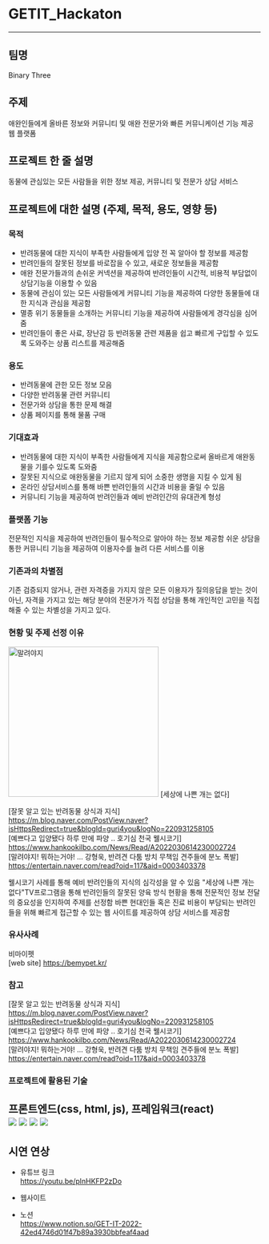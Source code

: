 # GETIT_Hackaton
--------------------------------------------------------
## 팀명
Binary Three

## 주제
애완인들에게 올바른 정보와 커뮤니티 및 애완 전문가와 빠른 커뮤니케이션 기능 제공 웹 플랫폼

## 프로젝트 한 줄 설명
동물에 관심있는 모든 사람들을 위한 정보 제공, 커뮤니티 및 전문가 상담 서비스  

## 프로젝트에 대한 설명 (주제, 목적, 용도, 영향 등)
### 목적
- 반려동물에 대한 지식이 부족한 사람들에게 입양 전 꼭 알아야 할 정보를 제공함
- 반려인들의 잘못된 정보를 바로잡을 수 있고, 새로운 정보들을 제공함
- 애완 전문가들과의 손쉬운 커넥션을 제공하여 반려인들이 시간적, 비용적 부담없이 상담기능을 이용할 수 있음
- 동물에 관심이 있는 모든 사람들에게 커뮤니티 기능을 제공하여 다양한 동물들에 대한 지식과 관심을 제공함
- 멸종 위기 동물들을 소개하는 커뮤니티 기능을 제공하여 사람들에게 경각심을 심어줌
- 반려인들이 좋은 사료, 장난감 등 반려동물 관련 제품을 쉽고 빠르게 구입할 수 있도록 도와주는 상품 리스트를 제공해줌

### 용도
- 반려동물에 관한 모든 정보 모음
- 다양한 반려동물 관련 커뮤니티
- 전문가와 상담을 통한 문제 해결
- 상품 페이지를 통해 물품 구매

### 기대효과
- 반려동물에 대한 지식이 부족한 사람들에게 지식을 제공함으로써 올바르게 애완동물을 기를수 있도록 도와줌
- 잘못된 지식으로 애완동물을 기르지 않게 되어 소중한 생명을 지킬 수 있게 됨
- 온라인 상담서비스를 통해 바쁜 반려인들의 시간과 비용을 줄일 수 있음
- 커뮤니티 기능을 제공하여 반려인들과 예비 반려인간의 유대관계 형성

### 플랫폼 기능
전문적인 지식을 제공하여 반려인들이 필수적으로 알아야 하는 정보 제공함
쉬운 상담을 통한 
커뮤니티 기능을 제공하여 이용자수를 늘려 다른 서비스를 이용


### 기존과의 차별점
기존 검증되지 않거나, 관련 자격증을 가지지 않은 모든 이용자가 질의응답을 받는 것이 아닌, 자격을 가지고 있는 해당 분야의 전문가가 직접 상담을 통해 개인적인 고민을
직접 해줄 수 있는 차별성을 가지고 있다.  



### 현황 및 주제 선정 이유
<img width="300" alt="말려야지" src="https://user-images.githubusercontent.com/97583162/203814913-a12da398-f514-4404-bfdd-224e1733c54b.png">  
[세상에 나쁜 개는 없다]  


[잘못 알고 있는 반려동물 상식과 지식] https://m.blog.naver.com/PostView.naver?isHttpsRedirect=true&blogId=guri4you&logNo=220931258105  
[예쁘다고 입양됐다 하루 만에 파양 .. 호기심 천국 웰시코기] https://www.hankookilbo.com/News/Read/A2022030614230002724  
[말려야지! 뭐하는거야! ... 강형욱, 반려견 다툼 방치 무책임 견주들에 분노 폭발] https://entertain.naver.com/read?oid=117&aid=0003403378  


웰시코기 사례를 통해 예비 반려인들의 지식의 심각성을 알 수 있음
"세상에 나쁜 개는 없다"TV프로그램을 통해 반려인들의 잘못된 양육 방식 현황을 통해 전문적인 정보 전달의 중요성을 인지하여 주제를 선정함 
바쁜 현대인들 혹은 진료 비용이 부담되는 반려인들을 위해 빠르게 접근할 수 있는 웹 사이트를 제공하여 상담 서비스를 제공함


### 유사사례
비마이펫  
[web site] https://bemypet.kr/   


### 참고
[잘못 알고 있는 반려동물 상식과 지식] https://m.blog.naver.com/PostView.naver?isHttpsRedirect=true&blogId=guri4you&logNo=220931258105  
[예쁘다고 입양됐다 하루 만에 파양 .. 호기심 천국 웰시코기] https://www.hankookilbo.com/News/Read/A2022030614230002724  
[말려야지! 뭐하는거야! ... 강형욱, 반려견 다툼 방치 무책임 견주들에 분노 폭발] https://entertain.naver.com/read?oid=117&aid=0003403378  


### 프로젝트에 활용된 기술
프론트엔드(css, html, js), 프레임워크(react) <br>
<img src="https://img.shields.io/badge/CSS-F43059?style=for-the-badge&logo=CSSWizardry&logoColor=white">
<img src="https://img.shields.io/badge/HTML-E34F26?style=for-the-badge&logo=HTML5&logoColor=white">
<img src="https://img.shields.io/badge/JavaScript-F7DF1E?style=for-the-badge&logo=JavaScript&logoColor=black">
<img src="https://img.shields.io/badge/React-61DAFB?style=for-the-badge&logo=React&logoColor=black">
--------------------------------------------------------
## 시연 연상
* 유튜브 링크<br>
https://youtu.be/plnHKFP2zDo


- 웹사이트<br>


- 노션   
https://www.notion.so/GET-IT-2022-42ed4746d01f47b89a3930bbfeaf4aad

